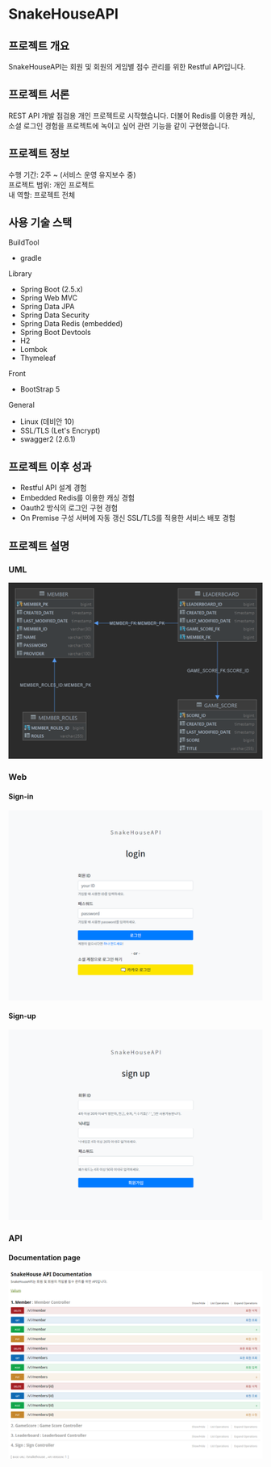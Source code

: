 # SnakeHouseAPI

## 프로젝트 개요
SnakeHouseAPI는 회원 및 회원의 게임별 점수 관리를 위한 Restful API입니다.

## 프로젝트 서론
REST API 개발 점검용 개인 프로젝트로 시작했습니다. 
더불어 Redis를 이용한 캐싱, 소셜 로그인 경험을 프로젝트에 녹이고 싶어
관련 기능을 같이 구현했습니다.

## 프로젝트 정보
수행 기간: 2주 ~ (서비스 운영 유지보수 중)   
프로젝트 범위: 개인 프로젝트    
내 역할: 프로젝트 전체

## 사용 기술 스택
BuildTool
* gradle

Library
* Spring Boot (2.5.x)
* Spring Web MVC
* Spring Data JPA
* Spring Data Security
* Spring Data Redis (embedded)
* Spring Boot Devtools
* H2
* Lombok
* Thymeleaf

Front
* BootStrap 5

General
* Linux (데비안 10)
* SSL/TLS (Let's Encrypt)
* swagger2 (2.6.1)

## 프로젝트 이후 성과
* Restful API 설계 경험
* Embedded Redis를 이용한 캐싱 경험
* Oauth2 방식의 로그인 구현 경험
* On Premise 구성 서버에 자동 갱신 SSL/TLS를 적용한 서비스 배포 경험

## 프로젝트 설명
### UML
![img0.png](readme_data/img0.png)

### Web
#### Sign-in
![img.png](readme_data/img.png)

#### Sign-up
![img_1.png](readme_data/img_1.png)

### API
#### Documentation page
![img_2.png](readme_data/img_2.png)
